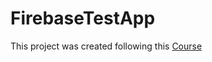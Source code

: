 # FirebaseTestApp
This project was created following this [Course](https://www.youtube.com/watch?v=IYI0em-xT28)
